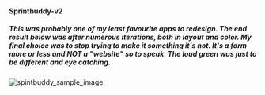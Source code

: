 #### Sprintbuddy-v2

##### This was probably one of my least favourite apps to redesign. The end result below was after numerous iterations, both in layout and color. My final choice was to stop trying to make it something it's not. It's a form more or less and NOT a "website" so to speak. The loud green was just to be different and eye catching.


![spintbuddy_sample_image](https://user-images.githubusercontent.com/18251657/43226154-03a3461a-9029-11e8-9200-db0ff6909ba9.png)